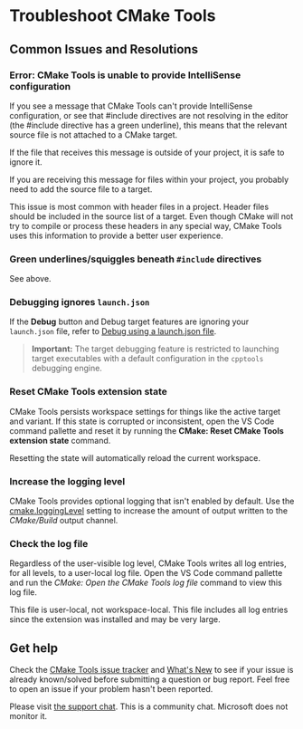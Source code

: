 # Troubleshoot CMake Tools

## Common Issues and Resolutions

### Error: CMake Tools is unable to provide IntelliSense configuration

If you see a message that CMake Tools can't provide IntelliSense configuration, or see that #include directives are not resolving in the editor (the #include directive has a green underline), this means that the relevant source file is not attached to a CMake target.

If the file that receives this message is outside of your project, it is safe to ignore it.

If you are receiving this message for files within your project, you probably need to add the source file to a target.

This issue is most common with header files in a project. Header files should be included in the source list of a target. Even though CMake will not try to compile or process these headers in any special way, CMake Tools uses this information to provide a better user experience.

### Green underlines/squiggles beneath `#include` directives

See above.

### Debugging ignores `launch.json`

If the **Debug** button and Debug target features are ignoring your `launch.json` file, refer to [Debug using a launch.json file](debug-launch.md#debug-using-a-launchjson-file).

> **Important:** The target debugging feature is restricted to launching target executables with a default configuration in the `cpptools` debugging engine.

### Reset CMake Tools extension state

CMake Tools persists workspace settings for things like the active target and variant. If this state is corrupted or inconsistent, open the VS Code command pallette and reset it by running the **CMake: Reset CMake Tools extension state** command.

Resetting the state will automatically reload the current workspace.

### Increase the logging level

CMake Tools provides optional logging that isn't enabled by default. Use the [cmake.loggingLevel](cmake-settings.md) setting to increase the amount of output written to the _CMake/Build_ output channel.

### Check the log file

Regardless of the user-visible log level, CMake Tools writes all log entries, for all levels, to a user-local log file. Open the VS Code command pallette and run the *CMake: Open the CMake Tools log file* command to view this log file.

This file is user-local, not workspace-local. This file includes all log entries since the extension was installed and may be very large.

## Get help

Check the [CMake Tools issue tracker](https://github.com/vector-of-bool/vscode-cmake-tools/issues) and [What's New](https://github.com/microsoft/vscode-cmake-tools/blob/develop/CHANGELOG.md) to see if your issue is already known/solved before submitting a question or bug report.  Feel free to open an issue if your problem hasn't been reported.

Please visit [the support chat](https://gitter.im/vscode-cmake-tools/support). This is a community chat. Microsoft does not monitor it.